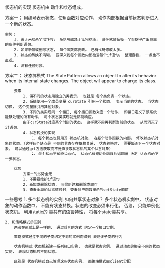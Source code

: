 状态机的实现
    状态机由 动作和状态组成。

方案一；
    用编号表示状态，使用函数对应动作， 动作内部根据当前状态判断进入一个新的状态。

    劣势；
        1. 由于采取某个动作时， 系统可能处于任何状态， 这样就会在每一个函数中产生巨量的条件判断语句。 
        2. 如果新加或删除状态， 每个函数都要改。 已有代码修改太多。
        3. 状态的转换不清晰， 要深入到每个函数内部检查每个if语句， 整理查看， 一点也不直观。
        4. 没有任何封装。

方案二；
    状态机模式
        The State Pattern allows an object to alter its behavior when its internal state changes. The object will appear to change its class.

        要素
            1. 讲不同的状态用独立的类表示， 也就是 每个类负责一个状态。
            2. 系统使用一个成员变量 curState 引用一个状态， 表示当前的状态。 当状态切换， 这个变量就引用其他对象。
            3. 不同的类实现同一个接口, 每个接口函数对应一个动作， 即接口定义了该系统能够处理的所有动作， 每个状态类实现就是都能响应。
            由于curState对应某个时刻的状态， 这样就不用再判断当前的状态， 从而消灭了if语句。 
            4. 状态转换的实现
                1. 每个状态也引用其 状态机对象， 在每个动作函数的内部， 修改状态机对象的状态。（这样有个缺点是 不同的状态存在依赖关系， 状态转换时， 需要知道下一个状态对象。 可以通过get方法获取而不是直接取状态机的某个状态对象）
                2. 每个状态不知晓状态机， 状态机根据动作函数的返回值 决定 状态机的下一步状态。

        优势
            方案一的劣势全无
            1. 不需要维护if语句
            2. 新加或删除状态， 只需新建和删除类即可
            3. 查看全局的状态转换时, 查看对应函数里的的setState即可 


一些思考
    1. 多个状态机的实例, 如何共享状态对象？
        多个状态机实例中， 状态对象的动作函数中， 不能有状态转换。状态的改变必须串行化。 否则， 只能单例化状态机。
        利用static的 类共有的语言特性， 将每个state类共享。
    
    2. 和策略模式的区别
        两者在形式上是一样的， 通过组合的方式 绑定一个接口实例。 

        策略模式通过不同的子类绑定不同的实例而得到 表现该子类的行为

        状态机模式 状态机新建一系列接口实例， 也就是状态实例， 通过动态的绑定不同的状态实例， 表现状态机的不同状态。

        区别是 状态机模式自己管理这些状态实例， 而策略模式由client分配
